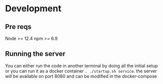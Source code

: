 # Development

## Pre reqs

Node >= 12.4
npm >= 6.9

## Running the server

You can either run the code in another terminal by doing all the initial setup or
you can run it as a docker container `. ./startup.sh service`. the server will
be available on port 8080 and can be modified in the docker-compose
